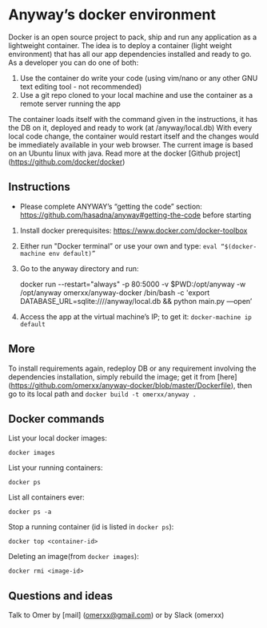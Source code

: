 Anyway’s docker environment
===========================

Docker is an open source project to pack, ship and run any application as a lightweight container.
The idea is to deploy a container (light weight environment) that has all our app dependencies installed and ready to go.
As a developer you can do one of both:
1. Use the container do write your code (using vim/nano or any other GNU text editing tool - not recommended)
2. Use a git repo cloned to your local machine and use the container as a remote server running the app

The container loads itself with the command given in the instructions, it has the DB on it, deployed and ready to work (at /anyway/local.db)
With every local code change, the container would restart itself and the changes would be immediately available in your web browser.
The current image is based on an Ubuntu linux with java.
Read more at the docker [Github project] (https://github.com/docker/docker)


Instructions
-----------------------
* Please complete ANYWAY’s “getting the code” section: https://github.com/hasadna/anyway#getting-the-code before starting

1. Install docker prerequisites: https://www.docker.com/docker-toolbox
2. Either run "Docker terminal” or use your own and type: `eval “$(docker-machine env default)”`

3. Go to the anyway directory and run:


    docker run --restart="always" -p 80:5000 -v $PWD:/opt/anyway -w /opt/anyway omerxx/anyway-docker /bin/bash -c 'export DATABASE_URL=sqlite:////anyway/local.db && python main.py —open’
4. Access the app at the virtual machine’s IP; to get it: `docker-machine ip default`


More
-----------------------
To install requirements again, redeploy DB or any requirement involving the dependencies installation, 
simply rebuild the image; get it from [here] (https://github.com/omerxx/anyway-docker/blob/master/Dockerfile), 
then go to its local path and `docker build -t omerxx/anyway .`

## Docker commands

List your local docker images: 

    docker images
    
List your running containers: 
    
    docker ps
    
List all containers ever: 

    docker ps -a

Stop a running container (id is listed in `docker ps`): 

    docker top <container-id> 

Deleting an image(from `docker images`): 

    docker rmi <image-id>
 


Questions and ideas
-----------------
Talk to Omer by [mail] (omerxx@gmail.com) or by Slack (omerxx)

